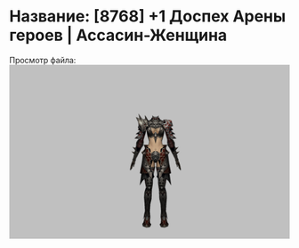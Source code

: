 # Название: [8768] +1 Доспех Арены героев | Ассасин-Женщина

Просмотр файла:
![p070031.png](p070031.png)